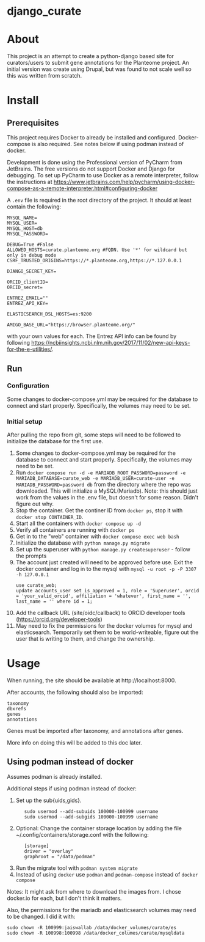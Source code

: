 # django_curate

# About
This project is an attempt to create a python-django based site for curators/users to submit gene annotations for the Planteome project. An initial version was create using Drupal, but was found to not scale well so this was written from scratch.

# Install
## Prerequisites
This project requires Docker to already be installed and configured. Docker-compose is also required. See notes below if using podman instead of docker.

Development is done using the Professional version of PyCharm from JetBrains. The free versions do not support Docker and Django for debugging.
To set up PyCharm to use Docker as a remote interpreter, follow the instructions at https://www.jetbrains.com/help/pycharm/using-docker-compose-as-a-remote-interpreter.html#configuring-docker


A `.env` file is required in the root directory of the project. It should at least contain the following:
```
MYSQL_NAME=
MYSQL_USER=
MYSQL_HOST=db
MYSQL_PASSWORD=

DEBUG=True #False
ALLOWED_HOSTS=curate.planteome.org #FQDN. Use '*' for wildcard but only in debug mode
CSRF_TRUSTED_ORIGINS=https://*.planteome.org,https://*.127.0.0.1

DJANGO_SECRET_KEY=

ORCID_clientID=
ORCID_secret=

ENTREZ_EMAIL=""
ENTREZ_API_KEY=

ELASTICSEARCH_DSL_HOSTS=es:9200

AMIGO_BASE_URL="https://browser.planteome.org/"
```
with your own values for each. The Entrez API info can be found by following https://ncbiinsights.ncbi.nlm.nih.gov/2017/11/02/new-api-keys-for-the-e-utilities/.

## Run

### Configuration
Some changes to docker-compose.yml may be required for the database to connect and start properly. Specifically, the volumes may need to be set.

### Initial setup
After pulling the repo from git, some steps will need to be followed to initialize the database for the first use.
1. Some changes to docker-compose.yml may be required for the database to connect and start properly. Specifically, the volumes may need to be set.
2. Run `docker compose run -d -e MARIADB_ROOT_PASSWORD=password -e MARIADB_DATABASE=curate_web -e MARIADB_USER=curate-user -e MARIADB_PASSWORD=password db` from the directory where the repo was downloaded. This will initialize a MySQL(Mariadb).
Note: this should just work from the values in the .env file, but doesn't for some reason. Didn't figure out why.
3. Stop the container. Get the continer ID from `docker ps`, stop it with `docker stop CONTAINER_ID`.
4. Start all the containers with `docker compose up -d`
5. Verify all containers are running with `docker ps`
6. Get in to the "web" container with `docker compose exec web bash` 
7. Initialize the database with `python manage.py migrate`
8. Set up the superuser with `python manage.py createsuperuser` - follow the prompts
9. The account just created will need to be approved before use. Exit the docker container and log in to the mysql with `mysql -u root -p -P 3307 -h 127.0.0.1`
    ```
    use curate_web;
    update accounts_user set is_approved = 1, role = 'Superuser', orcid = 'your_valid_orcid', affiliation = 'whatever', first_name = '', last_name = '' where id = 1;
    ```
10. Add the callback URL (site/oidc/callback) to ORCID developer tools (https://orcid.org/developer-tools)
11. May need to fix the permissions for the docker volumes for mysql and elasticsearch. Temporarily set them to be world-writeable, figure out the user that is writing to them, and change the ownership.


# Usage
When running, the site should be available at http://localhost:8000.

After accounts, the following should also be imported:
```
taxonomy
dbxrefs
genes
annotations
```
Genes must be imported after taxonomy, and annotations after genes.

More info on doing this will be added to this doc later.


## Using podman instead of docker
Assumes podman is already installed.

Additional steps if using podman instead of docker:

1. Set up the sub{uids,gids}.
   ```
      sudo usermod --add-subuids 100000-100999 username
      sudo usermod --add-subgids 100000-100999 username
   ```
2. Optional: Change the container storage location by adding the file ~/.config/containers/storage.conf with the following:
   ```
      [storage]
      driver = "overlay"
      graphroot = "/data/podman"
   ```
3. Run the migrate tool with `podman system migrate`
4. Instead of using `docker` use `podman` and `podman-compose` instead of `docker compose`

Notes: It might ask from where to download the images from. I chose docker.io for each, but I don't think it matters.

Also, the permissions for the mariadb and elasticsearch volumes may need to be changed. I did it with:
```
sudo chown -R 100999:jaiswallab /data/docker_volumes/curate/es
sudo chown -R 100998:100998 /data/docker_columes/curate/mysqldata
```
